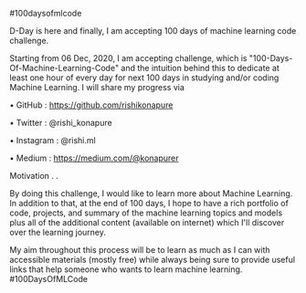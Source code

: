 #100daysofmlcode

D-Day is here and finally, I am accepting 100 days of machine learning code challenge.

Starting from 06 Dec, 2020, I am accepting challenge, which is "100-Days-Of-Machine-Learning-Code" and the intuition behind this to dedicate at least one hour of every day for next 100 days in studying and/or coding Machine Learning. I will share my progress via

• GitHub :  <https://github.com/rishikonapure>
 
• Twitter : @rishi_konapure

• Instagram : @rishi.ml

• Medium : <https://medium.com/@konapurer>

Motivation
.
.

By doing this challenge, I would like to learn more about Machine Learning. In addition to that, at the end of 100 days, I hope to have a rich portfolio of code, projects, and summary of the machine learning topics and models plus all of the additional content (available on internet) which I'll discover over the learning journey.

My aim throughout this process will be to learn as much as I can with accessible materials (mostly free) while always being sure to provide useful links that help someone who wants to learn machine learning. #100DaysOfMLCode
